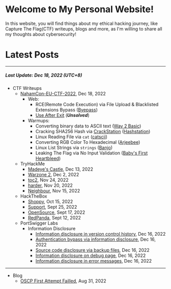 # Welcome to My Personal Website!

In this website, you will find things about my ethical hacking journey, like Capture The Flag(CTF) writeups, blogs and more, as I'm willing to share all my thoughts about cybersecurity!

# Latest Posts

* * *
##### Last Update: Dec 18, 2022 (UTC+8)

- CTF Writeups
	- [NahamCon-EU-CTF-2022](https://siunam321.github.io/ctf/NahamCon-EU-CTF-2022/), Dec 18, 2022
		- Web:
			- RCE(Remote Code Execution) via File Upload & Blacklisted Extensions Bypass ([Byepass](https://siunam321.github.io/ctf/NahamCon-EU-CTF-2022/Web/Byepass/))
			- [Use After Exit](https://siunam321.github.io/ctf/NahamCon-EU-CTF-2022/Web/Use-After-Exit/) (***Unsolved***)
		- Warmups:
			- Converting binary data to ASCII text ([Way 2 Basic](https://siunam321.github.io/ctf/NahamCon-EU-CTF-2022/Warmups/Way-2-Basic/))
			- Cracking SHA256 Hash via [CrackStation](https://crackstation.net/) ([Hashstation](https://siunam321.github.io/ctf/NahamCon-EU-CTF-2022/Warmups/Hashstation/))
			- Linux Reading File via `cat` ([catscii](https://siunam321.github.io/ctf/NahamCon-EU-CTF-2022/Warmups/catscii/))
			- Converting RGB Color To Hexadecimal ([Arjeebee](https://siunam321.github.io/ctf/NahamCon-EU-CTF-2022/Warmups/Arjeebee/))
			- Linux List Strings via `strings` ([Banjo](https://siunam321.github.io/ctf/NahamCon-EU-CTF-2022/Warmups/Banjo/))
			- Leaking The Flag via No Input Validation ([Baby's First Heartbleed](https://siunam321.github.io/ctf/NahamCon-EU-CTF-2022/Warmups/Babys-First-Heartbleed/))
	- TryHackMe
		- [Madeye's Castle](https://siunam321.github.io/ctf/tryhackme/Madeyes-Castle), Dec 13, 2022
		- [Warzone 2](https://siunam321.github.io/ctf/tryhackme/Warzone2), Dec 2, 2022
		- [toc2](https://siunam321.github.io/ctf/tryhackme/toc2), Nov 24, 2022
		- [harder](https://siunam321.github.io/ctf/tryhackme/harder), Nov 20, 2022
		- [Neighbour](https://siunam321.github.io/ctf/tryhackme/Neighbour), Nov 15, 2022
	- HackTheBox
		- [Shoppy](https://siunam321.github.io/ctf/hackthebox/Shoppy/), Oct 15, 2022
		- [Support](https://siunam321.github.io/ctf/hackthebox/Support/), Sept 25, 2022
		- [OpenSource](https://siunam321.github.io/ctf/hackthebox/OpenSource/), Sept 17, 2022
		- [RedPanda](https://siunam321.github.io/ctf/hackthebox/RedPanda/), Sept 12, 2022
	- PortSwigger Labs
		- Information Disclosure
			- [Information disclosure in version control history](https://siunam321.github.io/ctf/portswigger-labs/Information-Disclosure/id-5), Dec 16, 2022
			- [Authentication bypass via information disclosure](https://siunam321.github.io/ctf/portswigger-labs/Information-Disclosure/id-4), Dec 16, 2022
			- [Source code disclosure via backup files](https://siunam321.github.io/ctf/portswigger-labs/Information-Disclosure/id-3), Dec 16, 2022
			- [Information disclosure on debug page](https://siunam321.github.io/ctf/portswigger-labs/Information-Disclosure/id-2), Dec 16, 2022
			- [Information disclosure in error messages](https://siunam321.github.io/ctf/portswigger-labs/Information-Disclosure/id-1), Dec 16, 2022

* * *
- Blog
	- [OSCP First Attempt Failled](https://siunam321.github.io/blog/2022-08-31-OSCP-First-Attempt-Failled), Aug 31, 2022

